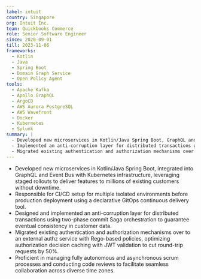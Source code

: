 ```yaml
---
label: intuit
country: Singapore
org: Intuit Inc.
team: Quickbooks Commerce
role: Senior Software Engineer
since: 2020-09-01
till: 2023-11-06
frameworks:
  - Kotlin
  - Java
  - Spring Boot
  - Domain Graph Service
  - Open Policy Agent
tools: 
  - Apache Kafka
  - Apollo GraphQL
  - ArgoCD
  - AWS Aurora PostgreSQL
  - AWS Wavefront
  - Docker
  - Kubernetes
  - Splunk
summary: |
  - Developed new microservices in Kotlin/Java Spring Boot, GraphQL and Kafka with k8s infrastructure.
  - Implemented an anti-corruption layer for distributed transactions guarantee eventual consistency.
  - Migrated existing authentication and authorization mechanisms over to an external authz service with Rego-based policies.
---
```


- Developed new microservices in Kotlin/Java Spring Boot, integrated into GraphQL and Event Bus with Kubernetes infrastructure, leveraging staged rollouts to deliver features to millions of existing customers without downtime.
- Responsible for CI/CD setup for multiple isolated environments before production deployment using a declarative GitOps continuous delivery tool.
- Designed and implemented an anti-corruption layer for distributed transactions using two-phase commit Saga orchestration to guarantee eventual consistency in customer data.
- Migrated existing authentication and authorization mechanisms over to an external authz service with Rego-based policies, optimizing authorization decision caching with JWT validation to cut round-trip requests by 50%.
- Proficient in managing fully autonomous and asynchronous scrum processes and conducting code reviews to facilitate seamless collaboration across diverse time zones.
